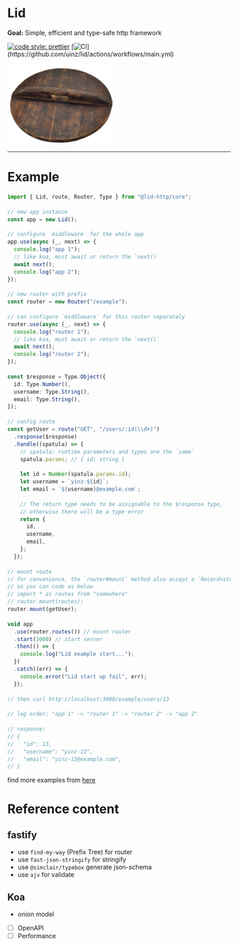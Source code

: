 # Lid

**Goal:** Simple, efficient and type-safe http framework

[![code style: prettier](https://img.shields.io/badge/code_style-prettier-ff69b4.svg)](https://github.com/prettier/prettier)
[![CI](https://github.com/uinz/lid/actions/workflows/main.yml/badge.svg?)](https://github.com/uinz/lid/actions/workflows/main.yml)

<img style="text-align:center" src="./logo.png" width="240">

---

# Example

```ts
import { Lid, route, Router, Type } from "@lid-http/core";

// new app instance
const app = new Lid();

// configure `middleware` for the whole app
app.use(async (_, next) => {
  console.log("app 1");
  // like koa, must await or return the `next()`
  await next();
  console.log("app 2");
});

// new router with prefix
const router = new Router("/example");

// can configure `middleware` for this router separately
router.use(async (_, next) => {
  console.log("router 1");
  // like koa, must await or return the `next()`
  await next();
  console.log("router 2");
});

const $response = Type.Object({
  id: Type.Number(),
  username: Type.String(),
  email: Type.String(),
});

// config route
const getUser = route("GET", "/users/:id(\\d+)")
  .response($response)
  .handle((spatula) => {
    // spatula: runtime parameters and types are the `same`
    spatula.params; // { id: string }

    let id = Number(spatula.params.id);
    let username = `yinz-${id}`;
    let email = `${username}@example.com`;

    // The return type needs to be assignable to the $response type,
    // otherwise there will be a type error
    return {
      id,
      username,
      email,
    };
  });

// mount route
// for convenience, the `router#mount` method also accept a `Record<string, Route>` or `Route[]`
// so you can code as below
// import * as routes from "somewhere"
// router.mount(routes);
router.mount(getUser);

void app
  .use(router.routes()) // mount router
  .start(3000) // start server
  .then(() => {
    console.log("Lid example start...");
  })
  .catch((err) => {
    console.error("Lid start up fail", err);
  });

// then curl http://localhost:3000/example/users/13

// log order: "app 1" -> "router 1" -> "router 2" -> "app 2"

// response:
// {
//   "id": 13,
//   "username": "yinz-13",
//   "email": "yinz-13@example.com",
// }
```

find more examples from [here](./packages/example)

# Reference content

## fastify

- use `find-my-way` (Prefix Tree) for router
- use `fast-json-stringify` for stringify
- use `@sinclair/typebox` generate json-schema
- use `ajv` for validate

## Koa

- onion model

- [ ] OpenAPI
- [ ] Performance
